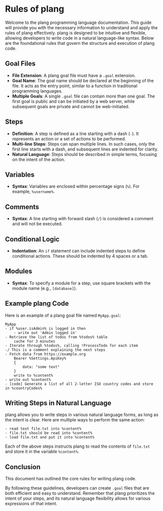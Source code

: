 # Rules of plang

Welcome to the plang programming language documentation. This guide will provide you with the necessary information to understand and apply the rules of plang effectively. plang is designed to be intuitive and flexible, allowing developers to write code in a natural language-like syntax. Below are the foundational rules that govern the structure and execution of plang code.

## Goal Files

- **File Extension**: A plang goal file must have a `.goal` extension.
- **Goal Name**: The goal name should be declared at the beginning of the file. It acts as the entry point, similar to a function in traditional programming languages.
- **Multiple Goals**: A single `.goal` file can contain more than one goal. The first goal is public and can be initiated by a web server, while subsequent goals are private and cannot be web-initiated.

## Steps

- **Definition**: A step is defined as a line starting with a dash (`-`). It represents an action or a set of actions to be performed.
- **Multi-line Steps**: Steps can span multiple lines. In such cases, only the first line starts with a dash, and subsequent lines are indented for clarity.
- **Natural Language**: Steps should be described in simple terms, focusing on the intent of the action.

## Variables

- **Syntax**: Variables are enclosed within percentage signs (`%`). For example, `%username%`.

## Comments

- **Syntax**: A line starting with forward slash (`/`) is considered a comment and will not be executed.

## Conditional Logic

- **Indentation**: An `if` statement can include indented steps to define conditional actions. These should be indented by 4 spaces or a tab.

## Modules

- **Syntax**: To specify a module for a step, use square brackets with the module name (e.g., `[database]`).

## Example plang Code

Here is an example of a plang goal file named `MyApp.goal`:

```plang
MyApp
- if %user.isAdmin% is logged in then
    - write out 'Admin logged in'
- Retrieve the list of todos from %todos% table
    cache for 3 minutes
- Iterate through %todos%, calling !ProcessTodo for each item
-/ This is a comment explaining the next steps
- Fetch data from https://example.org
    Bearer %Settings.ApiKey%
    {
        data: "some text"
    }
    write to %content%
- write out %content%
- [code] Generate a list of all 2-letter ISO country codes and store in %countryCodes%
```

## Writing Steps in Natural Language

plang allows you to write steps in various natural language forms, as long as the intent is clear. Here are multiple ways to perform the same action:

```plang
- read text file.txt into %content%
- file.txt should be read into %content%
- load file.txt and put it into %content%
```

Each of the above steps instructs plang to read the contents of `file.txt` and store it in the variable `%content%`.

## Conclusion

This document has outlined the core rules for writing plang code. 

By following these guidelines, developers can create `.goal` files that are both efficient and easy to understand. Remember that plang prioritizes the intent of your steps, and its natural language flexibility allows for various expressions of that intent.